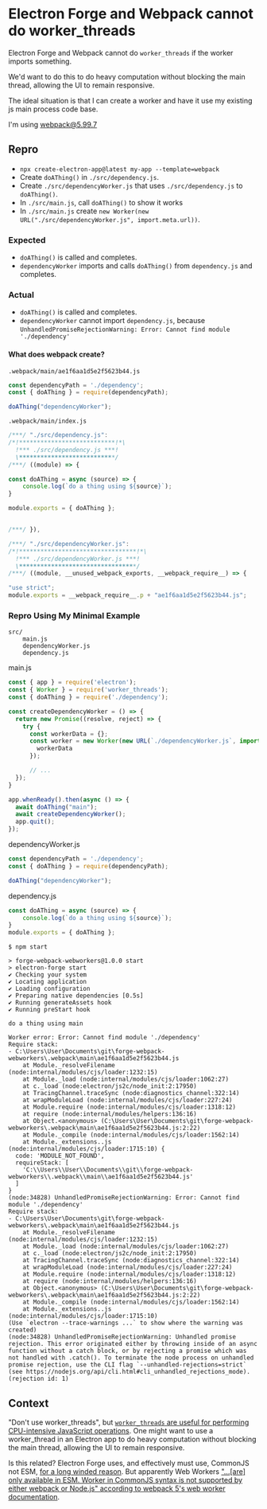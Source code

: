 # Electron Forge and Webpack cannot do worker_threads

Electron Forge and Webpack cannot do `worker_threads` if the worker imports something.

We'd want to do this to do heavy computation without blocking the main thread, allowing the UI to remain responsive. 

The ideal situation is that I can create a worker and have it use my existing js main process code base.

I'm using webpack@5.99.7

## Repro

- `npx create-electron-app@latest my-app --template=webpack`
- Create `doAThing()` in `./src/dependency.js`.
- Create `./src/dependencyWorker.js` that uses `./src/dependency.js` to `doAThing()`.
- In `./src/main.js`, call `doAThing()` to show it works
- In `./src/main.js` create `new Worker(new URL("./src/dependencyWorker.js", import.meta.url))`.

### Expected

- `doAThing()` is called and completes.
- `dependencyWorker` imports and calls `doAThing()` from `dependency.js` and completes.

### Actual

- `doAThing()` is called and completes.
- `dependencyWorker` cannot import `dependency.js`, because `UnhandledPromiseRejectionWarning: Error: Cannot find module './dependency'`

#### What does webpack create?

`.webpack/main/ae1f6aa1d5e2f5623b44.js`
```js
const dependencyPath = './dependency';
const { doAThing } = require(dependencyPath);

doAThing("dependencyWorker");
```
`.webpack/main/index.js`
```js
/***/ "./src/dependency.js":
/*!***************************!*\
  !*** ./src/dependency.js ***!
  \***************************/
/***/ ((module) => {

const doAThing = async (source) => {
    console.log(`do a thing using ${source}`);
}

module.exports = { doAThing };


/***/ }),

/***/ "./src/dependencyWorker.js":
/*!*********************************!*\
  !*** ./src/dependencyWorker.js ***!
  \*********************************/
/***/ ((module, __unused_webpack_exports, __webpack_require__) => {

"use strict";
module.exports = __webpack_require__.p + "ae1f6aa1d5e2f5623b44.js";
```


### Repro Using My Minimal Example
```
src/
    main.js
    dependencyWorker.js
    dependency.js
```

main.js
```js
const { app } = require('electron');
const { Worker } = require('worker_threads');
const { doAThing } = require('./dependency');

const createDependencyWorker = () => {
  return new Promise((resolve, reject) => {
    try {
      const workerData = {};
      const worker = new Worker(new URL(`./dependencyWorker.js`, import.meta.url), {
        workerData
      });

      // ...
  });
}

app.whenReady().then(async () => {
  await doAThing("main");
  await createDependencyWorker();
  app.quit();
});
```

dependencyWorker.js
```js
const dependencyPath = './dependency';
const { doAThing } = require(dependencyPath);

doAThing("dependencyWorker");
```

dependency.js
```js
const doAThing = async (source) => {
    console.log(`do a thing using ${source}`);
}
module.exports = { doAThing };
```

```
$ npm start

> forge-webpack-webworkers@1.0.0 start
> electron-forge start
✔ Checking your system
✔ Locating application
✔ Loading configuration
✔ Preparing native dependencies [0.5s]
✔ Running generateAssets hook
✔ Running preStart hook

do a thing using main

Worker error: Error: Cannot find module './dependency'
Require stack:
- C:\Users\User\Documents\git\forge-webpack-webworkers\.webpack\main\ae1f6aa1d5e2f5623b44.js
    at Module._resolveFilename (node:internal/modules/cjs/loader:1232:15)
    at Module._load (node:internal/modules/cjs/loader:1062:27)
    at c._load (node:electron/js2c/node_init:2:17950)
    at TracingChannel.traceSync (node:diagnostics_channel:322:14)
    at wrapModuleLoad (node:internal/modules/cjs/loader:227:24)
    at Module.require (node:internal/modules/cjs/loader:1318:12)
    at require (node:internal/modules/helpers:136:16)
    at Object.<anonymous> (C:\Users\User\Documents\git\forge-webpack-webworkers\.webpack\main\ae1f6aa1d5e2f5623b44.js:2:22)
    at Module._compile (node:internal/modules/cjs/loader:1562:14)
    at Module._extensions..js (node:internal/modules/cjs/loader:1715:10) {
  code: 'MODULE_NOT_FOUND',
  requireStack: [
    'C:\\Users\\User\\Documents\\git\\forge-webpack-webworkers\\.webpack\\main\\ae1f6aa1d5e2f5623b44.js'
  ]
}
(node:34828) UnhandledPromiseRejectionWarning: Error: Cannot find module './dependency'
Require stack:
- C:\Users\User\Documents\git\forge-webpack-webworkers\.webpack\main\ae1f6aa1d5e2f5623b44.js
    at Module._resolveFilename (node:internal/modules/cjs/loader:1232:15)
    at Module._load (node:internal/modules/cjs/loader:1062:27)
    at c._load (node:electron/js2c/node_init:2:17950)
    at TracingChannel.traceSync (node:diagnostics_channel:322:14)
    at wrapModuleLoad (node:internal/modules/cjs/loader:227:24)
    at Module.require (node:internal/modules/cjs/loader:1318:12)
    at require (node:internal/modules/helpers:136:16)
    at Object.<anonymous> (C:\Users\User\Documents\git\forge-webpack-webworkers\.webpack\main\ae1f6aa1d5e2f5623b44.js:2:22)
    at Module._compile (node:internal/modules/cjs/loader:1562:14)
    at Module._extensions..js (node:internal/modules/cjs/loader:1715:10)
(Use `electron --trace-warnings ...` to show where the warning was created)
(node:34828) UnhandledPromiseRejectionWarning: Unhandled promise rejection. This error originated either by throwing inside of an async function without a catch block, or by rejecting a promise which was not handled with .catch(). To terminate the node process on unhandled promise rejection, use the CLI flag `--unhandled-rejections=strict` (see https://nodejs.org/api/cli.html#cli_unhandled_rejections_mode). (rejection id: 1)
```

## Context 

"Don't use worker_threads", but [`worker_threads` are useful for performing CPU-intensive JavaScript operations](https://nodejs.org/api/worker_threads.html). One might want to use a worker_thread in an Electron app to do heavy computation without blocking the main thread, allowing the UI to remain responsive.

Is this related? Electron Forge uses, and effectively must use, CommonJS not ESM, [for a long winded reason](https://github.com/electron/forge/issues/3129). But apparently Web Workers ["...\[are\] only available in ESM. Worker in CommonJS syntax is not supported by either webpack or Node.js" according to webpack 5's web worker documentation](https://webpack.js.org/guides/web-workers/).